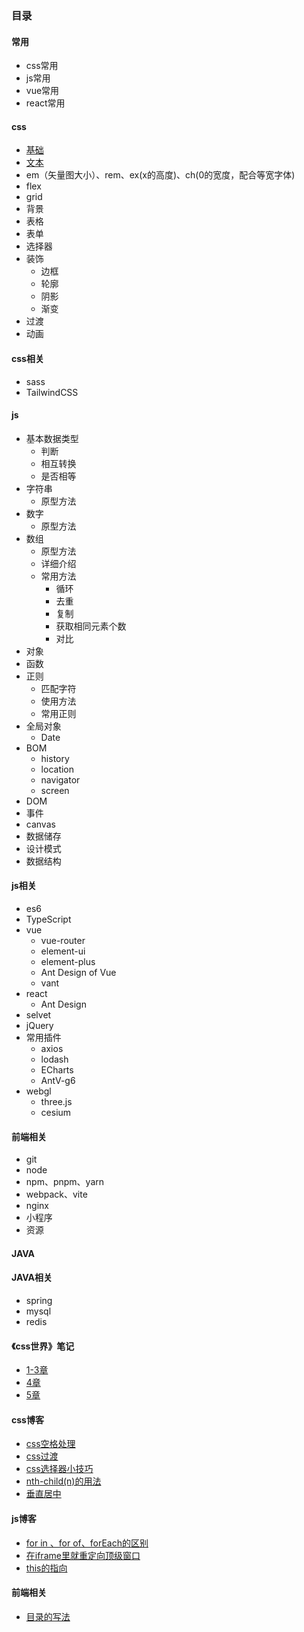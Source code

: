 ### 目录
#### 常用
* css常用
* js常用
* vue常用
* react常用
#### css
* [基础](./css/1.基础.md)
* [文本](./css/2.文本.md)
* em（矢量图大小）、rem、ex(x的高度)、ch(0的宽度，配合等宽字体)
* flex
* grid
* 背景
* 表格
* 表单
* 选择器
* 装饰
  * 边框
  * 轮廓
  * 阴影
  * 渐变
* 过渡
* 动画
#### css相关
* sass
* TailwindCSS 
#### js
* 基本数据类型
  * 判断
  * 相互转换
  * 是否相等
* 字符串
  * 原型方法
* 数字
  * 原型方法
* 数组
  * 原型方法
  * 详细介绍
  * 常用方法
    * 循环
    * 去重
    * 复制
    * 获取相同元素个数
    * 对比
* 对象
* 函数
* 正则
  * 匹配字符
  * 使用方法
  * 常用正则
* 全局对象
  * Date
* BOM
  * history
  * location
  * navigator
  * screen
* DOM
* 事件
* canvas
* 数据储存
* 设计模式
* 数据结构
#### js相关
* es6
* TypeScript
* vue
  * vue-router
  * element-ui
  * element-plus
  * Ant Design of Vue
  * vant
* react
  * Ant Design
* selvet
* jQuery
* 常用插件
  * axios
  * lodash
  * ECharts
  * AntV-g6
* webgl
  * three.js
  * cesium
#### 前端相关
* git
* node
* npm、pnpm、yarn
* webpack、vite
* nginx
* 小程序
* 资源
#### JAVA
#### JAVA相关
* spring
* mysql
* redis
#### 《css世界》笔记
* [1-3章](./cssWord/3/README.md)
* [4章](./cssWord/4/README.md)
* [5章](./cssWord/5/README.md)
#### css博客
* [css空格处理](./css/css空格处理.md)
* [css过渡](./css/css过渡.md)
* [css选择器小技巧](./css/css选择器巧用.md)
* [nth-child(n)的用法](./css/nth-child(n).md)
* [垂直居中](./css/垂直居中.md)
#### js博客
* [for in 、for of、forEach的区别](./js/for...in、for...of.md)
* [在iframe里就重定向顶级窗口](./js/在iframe里就重定向顶级窗口.md)
* [this的指向](./js/this.md)
#### 前端相关
* [目录的写法](./other/目录的写法.md)
